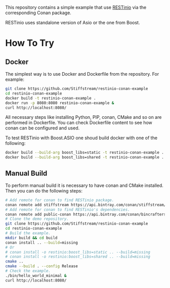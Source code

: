 This repository contains a simple example that use [RESTinio](https://stiffstream.com/en/products/restinio.html) via the corresponding Conan package.

RESTinio uses standalone version of Asio or the one from Boost.

# How To Try

## Docker
The simplest way is to use Docker and Dockerfile from the repository. For example:
```bash
git clone https://github.com/Stiffstream/restinio-conan-example
cd restinio-conan-example
docker build -t restinio-conan-example .
docker run -p 8080:8080 restinio-conan-example &
curl http://localhost:8080/
```

All necessary steps like installing Python, PIP, conan, CMake and so on are performed in Dockerfile.
You can check Dockerfile content to see how conan can be configured and used.

To test RESTinio with Boost.ASIO one shoud build docker with one of the following:
```bash
docker build --build-arg boost_libs=static -t restinio-conan-example .
docker build --build-arg boost_libs=shared -t restinio-conan-example .
```

## Manual Build
To perform manual build it is necessary to have conan and CMake installed. Then you can do the following steps:
```bash
# Add remote for conan to find RESTinio package.
conan remote add stiffstream https://api.bintray.com/conan/stiffstream/public
# Add remote for conan to find RESTinio's dependencies.
conan remote add public-conan https://api.bintray.com/conan/bincrafters/public-conan  
# Clone the demo repository.
git clone https://github.com/Stiffstream/restinio-conan-example
cd restinio-conan-example
# Build the example.
mkdir build && cd build
conan install .. --build=missing
# Or 
# conan install -o restinio:boost_libs=static .. --build=missing
# conan install -o restinio:boost_libs=shared .. --build=missing
cmake ..
cmake --build . --config Release
# Check the example.
./bin/hello_world_minimal &
curl http://localhost:8080/
```

